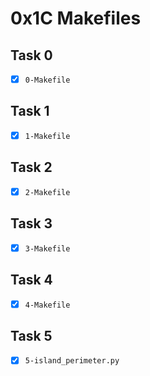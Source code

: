 # 0x1C Makefiles

## Task 0
- [x] `0-Makefile`

## Task 1
- [x] `1-Makefile`

## Task 2
- [x] `2-Makefile`

## Task 3
- [x] `3-Makefile`

## Task 4
- [x] `4-Makefile`

## Task 5
- [x] `5-island_perimeter.py`

